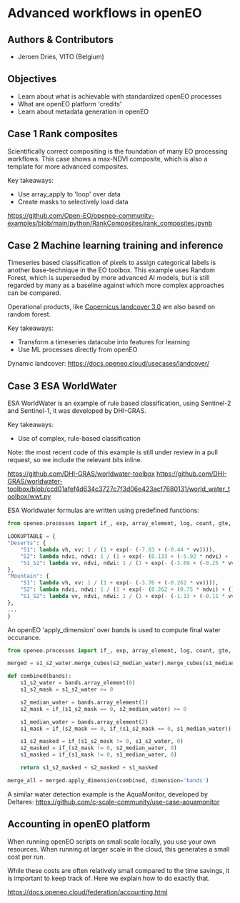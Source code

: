 # Advanced workflows in openEO

## Authors & Contributors

- Jeroen Dries, VITO (Belgium)

## Objectives

- Learn about what is achievable with standardized openEO processes
- What are openEO platform 'credits'
- Learn about metadata generation in openEO


## Case 1 Rank composites 

Scientifically correct compositing is the foundation of many EO processing workflows.
This case shows a max-NDVI composite, which is also a template for more advanced composites.

Key takeaways:
- Use array_apply to 'loop' over data
- Create masks to selectively load data

https://github.com/Open-EO/openeo-community-examples/blob/main/python/RankComposites/rank_composites.ipynb

## Case 2 Machine learning training and inference

Timeseries based classification of pixels to assign categorical labels is another base-technique in the EO 
toolbox. This example uses Random Forest, which is superseded by more advanced AI models, but is still 
regarded by many as a baseline against which more complex approaches can be compared.

Operational products, like [Copernicus landcover 3.0](https://land.copernicus.eu/global/products/lc) are
also based on random forest.

Key takeaways:
- Transform a timeseries datacube into features for learning
- Use ML processes directly from openEO

Dynamic landcover: https://docs.openeo.cloud/usecases/landcover/

## Case 3 ESA WorldWater

ESA WorldWater is an example of rule based classification, using Sentinel-2 and Sentinel-1, it was developed
by DHI-GRAS.

Key takeaways:
- Use of complex, rule-based classification

Note: the most recent code of this example is still under review in a pull request, so we include the relevant bits inline. 

https://github.com/DHI-GRAS/worldwater-toolbox
https://github.com/DHI-GRAS/worldwater-toolbox/blob/ccd01afef4d634c3727c7f3d06e423acf7680131/world_water_toolbox/wwt.py

ESA Worldwater formulas are written using predefined functions:

```python
from openeo.processes import if_, exp, array_element, log, count, gte, eq, sum

LOOKUPTABLE = {
"Deserts": {
    "S1": lambda vh, vv: 1 / (1 + exp(- (-7.03 + (-0.44 * vv)))),
    "S2": lambda ndvi, ndwi: 1 / (1 + exp(- (0.133 + (-5.92 * ndvi) + (14.82 * ndwi)))),
    "S1_S2": lambda vv, ndvi, ndwi: 1 / (1 + exp(- (-3.69 + (-0.25 * vv) + (0.47 * ndvi) + (15.3 * ndwi)))),
},
"Mountain": {
    "S1": lambda vh, vv: 1 / (1 + exp(- (-3.76 + (-0.262 * vv)))),
    "S2": lambda ndvi, ndwi: 1 / (1 + exp(- (0.262 + (0.75 * ndvi) + (12.65 * ndwi)))),
    "S1_S2": lambda vv, ndvi, ndwi: 1 / (1 + exp(- (-1.13 + (-0.11 * vv) + (3.03 * ndvi) + (13.21 * ndwi)))),
},
...
}

```


An openEO 'apply_dimension' over bands is used to compute final water occurance.

```python
from openeo.processes import if_, exp, array_element, log, count, gte, eq, sum

merged = s1_s2_water.merge_cubes(s2_median_water).merge_cubes(s1_median_water)

def combined(bands):
    s1_s2_water = bands.array_element(0)
    s1_s2_mask = s1_s2_water >= 0

    s2_median_water = bands.array_element(1)
    s2_mask = if_(s1_s2_mask == 0, s2_median_water) >= 0

    s1_median_water = bands.array_element(2)
    s1_mask = if_(s2_mask == 0, if_(s1_s2_mask == 0, s1_median_water)) >= 0

    s1_s2_masked = if_(s1_s2_mask != 0, s1_s2_water, 0)
    s2_masked = if_(s2_mask != 0, s2_median_water, 0)
    s1_masked = if_(s1_mask != 0, s1_median_water, 0)

    return s1_s2_masked + s2_masked + s1_masked

merge_all = merged.apply_dimension(combined, dimension='bands')

```

A similar water detection example is the AquaMonitor, developed by Deltares:
https://github.com/c-scale-community/use-case-aquamonitor

## Accounting in openEO platform

When running openEO scripts on small scale locally, you use your own resources. When running at larger
scale in the cloud, this generates a small cost per run. 

While these costs are often relatively small compared to the time savings, it is important to keep track of.
Here we explain how to do exactly that.

https://docs.openeo.cloud/federation/accounting.html
